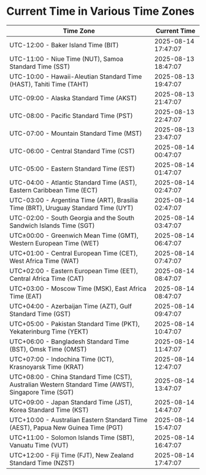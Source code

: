 # Current Time in Various Time Zones

| Time Zone | Current Time |
|-----------|--------------|
| UTC-12:00 - Baker Island Time (BIT) | 2025-08-14 17:47:07 |
| UTC-11:00 - Niue Time (NUT), Samoa Standard Time (SST) | 2025-08-13 18:47:07 |
| UTC-10:00 - Hawaii-Aleutian Standard Time (HAST), Tahiti Time (TAHT) | 2025-08-13 19:47:07 |
| UTC-09:00 - Alaska Standard Time (AKST) | 2025-08-13 21:47:07 |
| UTC-08:00 - Pacific Standard Time (PST) | 2025-08-13 22:47:07 |
| UTC-07:00 - Mountain Standard Time (MST) | 2025-08-13 23:47:07 |
| UTC-06:00 - Central Standard Time (CST) | 2025-08-14 00:47:07 |
| UTC-05:00 - Eastern Standard Time (EST) | 2025-08-14 01:47:07 |
| UTC-04:00 - Atlantic Standard Time (AST), Eastern Caribbean Time (ECT) | 2025-08-14 02:47:07 |
| UTC-03:00 - Argentina Time (ART), Brasília Time (BRT), Uruguay Standard Time (UYT) | 2025-08-14 02:47:07 |
| UTC-02:00 - South Georgia and the South Sandwich Islands Time (SGT) | 2025-08-14 03:47:07 |
| UTC±00:00 - Greenwich Mean Time (GMT), Western European Time (WET) | 2025-08-14 06:47:07 |
| UTC+01:00 - Central European Time (CET), West Africa Time (WAT) | 2025-08-14 07:47:07 |
| UTC+02:00 - Eastern European Time (EET), Central Africa Time (CAT) | 2025-08-14 08:47:07 |
| UTC+03:00 - Moscow Time (MSK), East Africa Time (EAT) | 2025-08-14 08:47:07 |
| UTC+04:00 - Azerbaijan Time (AZT), Gulf Standard Time (GST) | 2025-08-14 09:47:07 |
| UTC+05:00 - Pakistan Standard Time (PKT), Yekaterinburg Time (YEKT) | 2025-08-14 10:47:07 |
| UTC+06:00 - Bangladesh Standard Time (BST), Omsk Time (OMST) | 2025-08-14 11:47:07 |
| UTC+07:00 - Indochina Time (ICT), Krasnoyarsk Time (KRAT) | 2025-08-14 12:47:07 |
| UTC+08:00 - China Standard Time (CST), Australian Western Standard Time (AWST), Singapore Time (SGT) | 2025-08-14 13:47:07 |
| UTC+09:00 - Japan Standard Time (JST), Korea Standard Time (KST) | 2025-08-14 14:47:07 |
| UTC+10:00 - Australian Eastern Standard Time (AEST), Papua New Guinea Time (PGT) | 2025-08-14 15:47:07 |
| UTC+11:00 - Solomon Islands Time (SBT), Vanuatu Time (VUT) | 2025-08-14 16:47:07 |
| UTC+12:00 - Fiji Time (FJT), New Zealand Standard Time (NZST) | 2025-08-14 17:47:07 |
